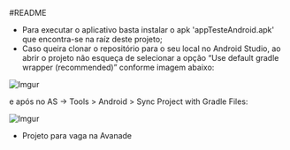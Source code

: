 #README

* Para executar o aplicativo basta instalar o apk 'appTesteAndroid.apk' que encontra-se na raíz deste projeto;
* Caso queira clonar o repositório para o seu local no Android Studio, ao abrir o projeto não esqueça de selecionar a opção “Use default gradle wrapper (recommended)” conforme imagem abaixo:

![Imgur](https://i.imgur.com/5864fmM.png)

 e após no AS -> Tools > Android > Sync Project with Gradle Files:

![Imgur](https://i.imgur.com/ZmqIp4Y.png)


* Projeto para vaga na Avanade
